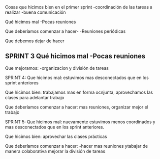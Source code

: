 Cosas que hicimos bien en el primer sprint
-coordinación de las tareas a realizar
-buena comunicación


Qué hicimos mal
-Pocas reuniones

Que deberíamos comenzar a hacer-
-Reuniones periódicas


Que debemos dejar de hacer

SPRINT 3
Qué hicimos mal
-Pocas reuniones
-

Que mejoramos:
-organizacion y división de tareas


SPRINT 4:
Que hicimos mal:
estuvimos mas desconectados que en los sprint anteriores

Que hicimos bien:
trabajamos mas en forma ocnjunta, aprovechamos las clases para adelantar trabajo

Que deberíamos comenzar a hacer:
mas reuniones, organizar mejor el trabajo

SPRINT 5:
Que hicimos mal: 
nuevamente estuvimos menos coordinados y mas desconectados que en los sprint anteriores.

Que hicimos bien:
aprovechar las clases prácticas

Que deberíamos comenzar a hacer:
-hacer mas reuniones
ytabajar de manera colaborativa
mejorar la división de tareas

